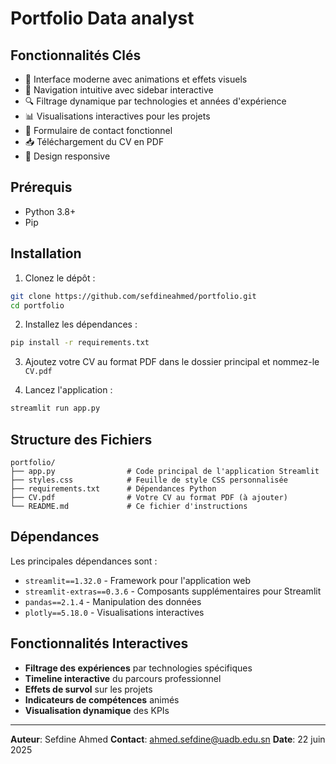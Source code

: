 # Portfolio Data analyst

## Fonctionnalités Clés

- 🎨 Interface moderne avec animations et effets visuels
- 🧭 Navigation intuitive avec sidebar interactive
- 🔍 Filtrage dynamique par technologies et années d'expérience
- 📊 Visualisations interactives pour les projets
- 📝 Formulaire de contact fonctionnel
- 📥 Téléchargement du CV en PDF
- 📱 Design responsive

## Prérequis

- Python 3.8+
- Pip

## Installation

1. Clonez le dépôt :
```bash
git clone https://github.com/sefdineahmed/portfolio.git
cd portfolio
```

2. Installez les dépendances :
```bash
pip install -r requirements.txt
```

3. Ajoutez votre CV au format PDF dans le dossier principal et nommez-le `CV.pdf`

4. Lancez l'application :
```bash
streamlit run app.py
```

## Structure des Fichiers

```
portfolio/
├── app.py                # Code principal de l'application Streamlit
├── styles.css            # Feuille de style CSS personnalisée
├── requirements.txt      # Dépendances Python
├── CV.pdf                # Votre CV au format PDF (à ajouter)
└── README.md             # Ce fichier d'instructions
```

## Dépendances

Les principales dépendances sont :

- `streamlit==1.32.0` - Framework pour l'application web
- `streamlit-extras==0.3.6` - Composants supplémentaires pour Streamlit
- `pandas==2.1.4` - Manipulation des données
- `plotly==5.18.0` - Visualisations interactives

## Fonctionnalités Interactives

- **Filtrage des expériences** par technologies spécifiques
- **Timeline interactive** du parcours professionnel
- **Effets de survol** sur les projets
- **Indicateurs de compétences** animés
- **Visualisation dynamique** des KPIs

---

**Auteur**: Sefdine Ahmed
**Contact**: ahmed.sefdine@uadb.edu.sn
**Date**: 22 juin 2025

